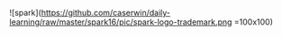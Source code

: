 ![spark](https://github.com/caserwin/daily-learning/raw/master/spark16/pic/spark-logo-trademark.png =100x100)